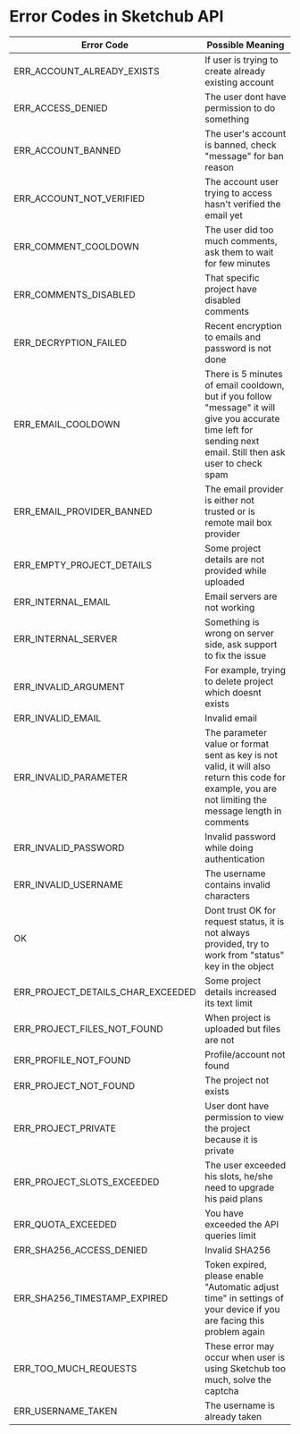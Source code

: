 # Error Codes in Sketchub API

Error Code | Possible Meaning
-----------|-----------------
ERR_ACCOUNT_ALREADY_EXISTS | If user is trying to create already existing account
ERR_ACCESS_DENIED | The user dont have permission to do something
ERR_ACCOUNT_BANNED | The user's account is banned, check "message" for ban reason
ERR_ACCOUNT_NOT_VERIFIED | The account user trying to access hasn't verified the email yet
ERR_COMMENT_COOLDOWN | The user did too much comments, ask them to wait for few minutes
ERR_COMMENTS_DISABLED | That specific project have disabled comments
ERR_DECRYPTION_FAILED | Recent encryption to emails and password is not done
ERR_EMAIL_COOLDOWN | There is 5 minutes of email cooldown, but if you follow "message" it will give you accurate time left for sending next email. Still then ask user to check spam
ERR_EMAIL_PROVIDER_BANNED | The email provider is either not trusted or is remote mail box provider
ERR_EMPTY_PROJECT_DETAILS | Some project details are not provided while uploaded
ERR_INTERNAL_EMAIL | Email servers are not working
ERR_INTERNAL_SERVER | Something is wrong on server side, ask support to fix the issue
ERR_INVALID_ARGUMENT | For example, trying to delete project which doesnt exists
ERR_INVALID_EMAIL | Invalid email
ERR_INVALID_PARAMETER | The parameter value or format sent as key is not valid, it will also return this code for example, you are not limiting the message length in comments
ERR_INVALID_PASSWORD | Invalid password while doing authentication
ERR_INVALID_USERNAME | The username contains invalid characters
OK | Dont trust OK for request status, it is not always provided, try to work from "status" key in the object
ERR_PROJECT_DETAILS_CHAR_EXCEEDED | Some project details increased its text limit
ERR_PROJECT_FILES_NOT_FOUND | When project is uploaded but files are not
ERR_PROFILE_NOT_FOUND | Profile/account not found
ERR_PROJECT_NOT_FOUND | The project not exists
ERR_PROJECT_PRIVATE | User dont have permission to view the project because it is private
ERR_PROJECT_SLOTS_EXCEEDED | The user exceeded his slots, he/she need to upgrade his paid plans
ERR_QUOTA_EXCEEDED | You have exceeded the API queries limit
ERR_SHA256_ACCESS_DENIED | Invalid SHA256
ERR_SHA256_TIMESTAMP_EXPIRED | Token expired, please enable "Automatic adjust time" in settings of your device if you are facing this problem again
ERR_TOO_MUCH_REQUESTS | These error may occur when user is using Sketchub too much, solve the captcha
ERR_USERNAME_TAKEN | The username is already taken
